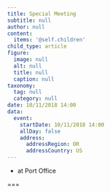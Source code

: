 ```yaml
---
title: Special Meeting
subtitle: null
author: null
content:
  items: '@self.children'
child_type: article
figure:
  image: null
  alt: null
  title: null
  caption: null
taxonomy:
  tag: null
  category: null
date: 10/11/2018 14:00
data:
  event:
    startDate: 10/11/2018 14:00
    allDay: false
    address:
      addressRegion: OR
      addressCountry: US
---
```


- at Port Office

===
